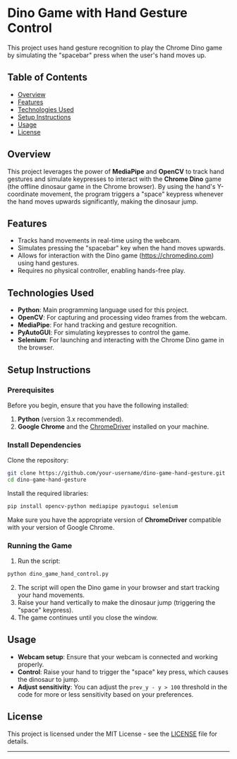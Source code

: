 
# Dino Game with Hand Gesture Control

This project uses hand gesture recognition to play the Chrome Dino game by simulating the "spacebar" press when the user's hand moves up.

## Table of Contents

- [Overview](#overview)
- [Features](#features)
- [Technologies Used](#technologies-used)
- [Setup Instructions](#setup-instructions)
- [Usage](#usage)
- [License](#license)

## Overview

This project leverages the power of **MediaPipe** and **OpenCV** to track hand gestures and simulate keypresses to interact with the **Chrome Dino** game (the offline dinosaur game in the Chrome browser). By using the hand's Y-coordinate movement, the program triggers a "space" keypress whenever the hand moves upwards significantly, making the dinosaur jump.

## Features

- Tracks hand movements in real-time using the webcam.
- Simulates pressing the "spacebar" key when the hand moves upwards.
- Allows for interaction with the Dino game (https://chromedino.com) using hand gestures.
- Requires no physical controller, enabling hands-free play.

## Technologies Used

- **Python**: Main programming language used for this project.
- **OpenCV**: For capturing and processing video frames from the webcam.
- **MediaPipe**: For hand tracking and gesture recognition.
- **PyAutoGUI**: For simulating keypresses to control the game.
- **Selenium**: For launching and interacting with the Chrome Dino game in the browser.

## Setup Instructions

### Prerequisites

Before you begin, ensure that you have the following installed:

1. **Python** (version 3.x recommended).
2. **Google Chrome** and the [ChromeDriver](https://sites.google.com/a/chromium.org/chromedriver/) installed on your machine.

### Install Dependencies

Clone the repository:

```bash
git clone https://github.com/your-username/dino-game-hand-gesture.git
cd dino-game-hand-gesture
```

Install the required libraries:

```bash
pip install opencv-python mediapipe pyautogui selenium
```

Make sure you have the appropriate version of **ChromeDriver** compatible with your version of Google Chrome.

### Running the Game

1. Run the script:

```bash
python dino_game_hand_control.py
```

2. The script will open the Dino game in your browser and start tracking your hand movements.
3. Raise your hand vertically to make the dinosaur jump (triggering the "space" keypress).
4. The game continues until you close the window.

## Usage

- **Webcam setup**: Ensure that your webcam is connected and working properly.
- **Control**: Raise your hand to trigger the "space" key press, which causes the dinosaur to jump.
- **Adjust sensitivity**: You can adjust the `prev_y - y > 100` threshold in the code for more or less sensitivity based on your preferences.

## License

This project is licensed under the MIT License - see the [LICENSE](LICENSE) file for details.

---

